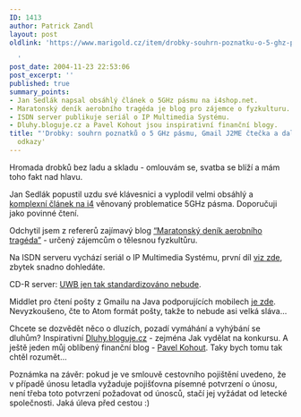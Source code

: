 ```yaml
---
ID: 1413
author: Patrick Zandl
layout: post
oldlink: 'https://www.marigold.cz/item/drobky-souhrn-poznatku-o-5-ghz-pasmu-gmail-j2me-ctecka-a-dalsi-odkazy

  '
post_date: 2004-11-23 22:53:06
post_excerpt: ''
published: true
summary_points:
- Jan Sedlák napsal obsáhlý článek o 5GHz pásmu na i4shop.net.
- Maratonský deník aerobního tragéda je blog pro zájemce o fyzkulturu.
- ISDN server publikuje seriál o IP Multimedia Systému.
- Dluhy.bloguje.cz a Pavel Kohout jsou inspirativní finanční blogy.
title: "'Drobky: souhrn poznatků o 5 GHz pásmu, Gmail J2ME čtečka a další"
  odkazy'
---
```


<p>
Hromada drobků bez ladu a skladu - omlouvám se, svatba se blíží a mám toho fakt nad hlavu. </p>

<p>
Jan Sedlák popustil uzdu své klávesnici a vyplodil velmi obsáhlý a <a href="http://www.i4shop.net/cz/iObchod/WebInfo.asp?idprod=5GHz-1">komplexní článek na i4</a> věnovaný problematice 5GHz pásma. Doporučuji jako povinné čtení. </p>

<p>
Odchytil jsem z refererů zajímavý blog  <a href="http://maratonsky.blogspot.com/">&#8220;Maratonský deník aerobního tragéda&#8221;</a> - určený zájemcům o tělesnou fyzkultůru. </p>

<p>
Na ISDN serveru vychází seriál o IP Multimedia Systému, první díl <a href="http://www.isdn.cz/clanek.php?cid=6134">viz zde</a>, zbytek snadno dohledáte. </p>

<p>
CD-R server: <a href="http://www.cdr.cz/a/12500">UWB jen tak standardizováno nebude</a>.</p>

<p>
Middlet pro čtení pošty z Gmailu na Java podporujících mobilech <a href="http://www.ocasta.co.uk/mt/archives/2004/10/gmailchecker_1.html">je zde</a>. Nevyzkoušeno, čte to Atom formát pošty, takže to nebude asi velká sláva&#8230;</p>

<p>
Chcete se dozvědět něco o dluzích, pozadí vymáhání a vyhýbání se dluhům? Inspirativní <a href="http://dluhy.bloguje.cz/">Dluhy.bloguje.cz</a> - zejména Jak vydělat na konkursu. A ještě jeden můj oblíbený finanční blog - <a href="http://pavelkohout.blogspot.com/">Pavel Kohout</a>. Taky bych tomu tak chtěl rozumět&#8230;</p>

<p>
Poznámka na závěr: pokud je ve smlouvě cestovního pojištění uvedeno, že v případě únosu letadla vyžaduje pojišťovna písemné potvrzení o únosu, není třeba toto potvrzení požadovat od únosců, stačí jej vyžádat od letecké společnosti. Jaká úleva před cestou :)
</p>